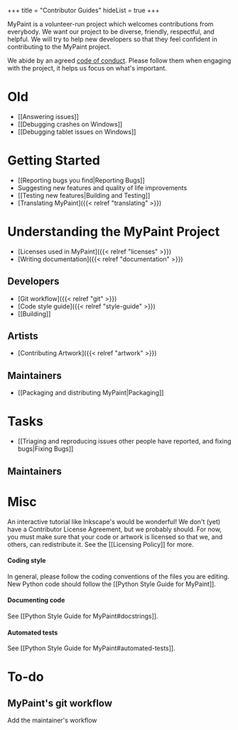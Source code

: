 +++
title = "Contributor Guides"
hideList = true
+++

MyPaint is a volunteer-run project which welcomes contributions from everybody.
We want our project to be diverse, friendly, respectful, and helpful. We will try
to help new developers so that they feel confident in contributing to the MyPaint project.<!--more-->

We abide by an agreed [code of conduct](https://github.com/mypaint/mypaint/blob/master/CODE_OF_CONDUCT.md).
Please follow them when engaging with the project, it helps us focus on what's important.

# Old
* [[Answering issues]]
* [[Debugging crashes on Windows]]
* [[Debugging tablet issues on Windows]]

# Getting Started
- [[Reporting bugs you find|Reporting Bugs]]
- Suggesting new features and quality of life improvements
- [[Testing new features|Building and Testing]]
- [Translating MyPaint]({{< relref "translating" >}})

# Understanding the MyPaint Project
- [Licenses used in MyPaint]({{< relref "licenses" >}})
- [Writing documentation]({{< relref "documentation" >}})

## Developers
- [Git workflow]({{< relref "git" >}})
- [Code style guide]({{< relref "style-guide" >}})
- [[Building]]

## Artists
- [Contributing Artwork]({{< relref "artwork" >}})

## Maintainers
- [[Packaging and distributing MyPaint|Packaging]]

# Tasks
- [[Triaging and reproducing issues other people have reported, and fixing bugs|Fixing Bugs]]

## Maintainers

# Misc
An interactive tutorial like Inkscape's would be wonderful!
We don't (yet) have a Contributor License Agreement, but we probably should. For now, you must make sure that your code or artwork is licensed so that we, and others, can redistribute it. See the [[Licensing Policy]] for more.

#### Coding style
In general, please follow the coding conventions of the files you are editing. New Python code should follow the [[Python Style Guide for MyPaint]].

#### Documenting code
See [[Python Style Guide for MyPaint#docstrings]].

#### Automated tests
See [[Python Style Guide for MyPaint#automated-tests]].

# To-do

## MyPaint's git workflow
Add the maintainer's workflow
